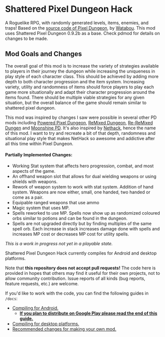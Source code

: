 # Shattered Pixel Dungeon Hack

A Roguelike RPG, with randomly generated levels, items, enemies, and traps! Based on the [source code of Pixel Dungeon](https://github.com/00-Evan/pixel-dungeon-gradle), by [Watabou](https://www.watabou.ru). This mod uses Shattered Pixel Dungeon 0.9.2b as a base. Check pdmod for details on changes to be made.

## Mod Goals and Changes

The overall goal of this mod is to increase the variety of strategies available to players in their journey the dungeon while increasing the uniqueness in play style of each character class. This should be achieved by adding more depth to both character progression and the item system. Increasing variety, utility and randomness of items should force players to play each game more situationally and adapt their character progression around the items found. There should be multiple viable strategies for any given situation, but the overall balance of the game should remain similar to shattered pixel dungeon.

This mod was inspired by changes I saw were possible in several other PD mods including [Powered Pixel Dungeon](https://github.com/Smujb/powered-pixel-dungeon), [ReMixed Dungeon](https://github.com/NYRDS/remixed-dungeon), [Re-ReMixed Dungen](https://github.com/QuasiStellar/Re-Remixed_Dungeon) and [Moonshine PD](https://bitbucket.org/juh9870/moonshine). It's also inspired by [Nethack](https://www.nethack.org/), hence the name of this mod. I want to try and recreate a bit of that depth, randomness and situational play style that makes NetHack so awesome and addictive after all this time within Pixel Dungeon. 

#### Partially Implemented Changes:
  * Working Stat system that affects hero progression, combat, and most aspects of the game.
  * An offhand weapon slot that allows for dual wielding weapons or using shields with weapons.
  * Rework of weapon system to work with stat system. Addition of hand system. Weapons are now either, small, one handed, two handed or come as a pair.
  * Equipable ranged weapons that use ammo
  * Magic system that uses MP.
  * Spells reworked to use MP. Spells now show up as randomized coloured orbs similar to potions and can be found in the dungeon.
  * Spells are not upgraded directly but by finding multiples of the same spell orb. Each increase in stack increases damage done with spells and increases MP cost or decreases MP cost for utility spells.

 *This is a work in progress not yet in a playable state.* 

Shattered Pixel Dungeon Hack currently compiles for Android and desktop platforms.

Note that **this repository does not accept pull requests!** The code here is provided in hopes that others may find it useful for their own projects, not to allow community contribution. Issue reports of all kinds (bug reports, feature requests, etc.) are welcome.

If you'd like to work with the code, you can find the following guides in `/docs`:
- [Compiling for Android.](docs/getting-started-android.md)
    - **[If you plan to distribute on Google Play please read the end of this guide.](docs/getting-started-android.md#distributing-your-apk)**
- [Compiling for desktop platforms.](docs/getting-started-desktop.md)
- [Recommended changes for making your own mod.](docs/recommended-changes.md)
